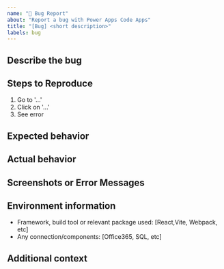 ```yaml
---
name: "🐞 Bug Report"
about: "Report a bug with Power Apps Code Apps"
title: "[Bug] <short description>"
labels: bug
---
```


## Describe the bug
<!-- A clear and concise description of what the bug is. -->

## Steps to Reproduce
<!-- Steps to reproduce the behavior. Please be as detailed as possible. -->
1. Go to '...'
2. Click on '...'
3. See error

## Expected behavior
<!-- A clear and concise description of what you expected to happen. -->

## Actual behavior
<!-- What actually happens instead of the expected behavior. -->

## Screenshots or Error Messages
<!-- If applicable, add screenshots or copy-paste error messages to help explain your problem. -->

## Environment information

- Framework, build tool or relevant package used: [React,Vite, Webpack, etc]
- Any connection/components: [Office365, SQL, etc]

## Additional context
<!-- Add any other context about the problem here. -->
